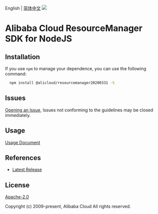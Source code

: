 English | [简体中文](README-CN.md)
![](https://aliyunsdk-pages.alicdn.com/icons/AlibabaCloud.svg)

# Alibaba Cloud ResourceManager SDK for NodeJS

## Installation
If you use `npm` to manage your dependence, you can use the following command:

```sh
  npm install @alicloud/resourcemanager20200331 -S
```

## Issues
[Opening an Issue](https://github.com/aliyun/alibabacloud-typescript-sdk/issues/new), Issues not conforming to the guidelines may be closed immediately.

## Usage
[Usage Document](https://github.com/aliyun/alibabacloud-typescript-sdk/blob/master/docs/Usage-EN.md#quick-examples)

## References
* [Latest Release](https://github.com/aliyun/alibabacloud-typescript-sdk/)

## License
[Apache-2.0](http://www.apache.org/licenses/LICENSE-2.0)

Copyright (c) 2009-present, Alibaba Cloud All rights reserved.
